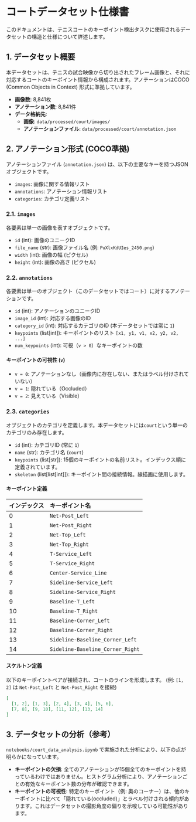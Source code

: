 # コートデータセット仕様書

このドキュメントは、テニスコートのキーポイント検出タスクに使用されるデータセットの構造と仕様について詳述します。

## 1. データセット概要

本データセットは、テニスの試合映像から切り出されたフレーム画像と、それに対応するコートのキーポイント情報から構成されます。アノテーションはCOCO (Common Objects in Context) 形式に準拠しています。

- **画像数**: 8,841枚
- **アノテーション数**: 8,841件
- **データ格納先**:
  - **画像**: `data/processed/court/images/`
  - **アノテーションファイル**: `data/processed/court/annotation.json`

## 2. アノテーション形式 (COCO準拠)

アノテーションファイル (`annotation.json`) は、以下の主要なキーを持つJSONオブジェクトです。

- `images`: 画像に関する情報リスト
- `annotations`: アノテーション情報リスト
- `categories`: カテゴリ定義リスト

### 2.1. `images`

各要素は単一の画像を表すオブジェクトです。

- `id` (int): 画像のユニークID
- `file_name` (str): 画像ファイル名 (例: `PuXlxKdUIes_2450.png`)
- `width` (int): 画像の幅 (ピクセル)
- `height` (int): 画像の高さ (ピクセル)

### 2.2. `annotations`

各要素は単一のオブジェクト（このデータセットではコート）に対するアノテーションです。

- `id` (int): アノテーションのユニークID
- `image_id` (int): 対応する画像のID
- `category_id` (int): 対応するカテゴリのID (本データセットでは常に `1`)
- `keypoints` (list[int]): キーポイントのリスト `[x1, y1, v1, x2, y2, v2, ...]`
- `num_keypoints` (int): 可視（`v > 0`）なキーポイントの数

#### キーポイントの可視性 (`v`)

- `v = 0`: アノテーションなし（画像内に存在しない、またはラベル付けされていない）
- `v = 1`: 隠れている（Occluded）
- `v = 2`: 見えている（Visible）

### 2.3. `categories`

オブジェクトのカテゴリを定義します。本データセットには`court`という単一のカテゴリのみ存在します。

- `id` (int): カテゴリID (常に `1`)
- `name` (str): カテゴリ名 (`court`)
- `keypoints` (list[str]): 15個のキーポイントの名前リスト。インデックス順に定義されています。
- `skeleton` (list[list[int]]): キーポイント間の接続情報。線描画に使用します。

#### キーポイント定義

| インデックス | キーポイント名 |
| :--- | :--- |
| 0 | `Net-Post_Left` |
| 1 | `Net-Post_Right` |
| 2 | `Net-Top_Left` |
| 3 | `Net-Top_Right` |
| 4 | `T-Service_Left` |
| 5 | `T-Service_Right` |
| 6 | `Center-Service_Line` |
| 7 | `Sideline-Service_Left` |
| 8 | `Sideline-Service_Right` |
| 9 | `Baseline-T_Left` |
| 10 | `Baseline-T_Right` |
| 11 | `Baseline-Corner_Left` |
| 12 | `Baseline-Corner_Right` |
| 13 | `Sideline-Baseline_Corner_Left` |
| 14 | `Sideline-Baseline_Corner_Right` |

#### スケルトン定義

以下のキーポイントペアが接続され、コートのラインを形成します。
(例: `[1, 2]` は `Net-Post_Left` と `Net-Post_Right` を接続)

```json
[
  [1, 2], [1, 3], [2, 4], [3, 4], [5, 6], 
  [7, 8], [9, 10], [11, 12], [13, 14]
]
```

## 3. データセットの分析（参考）

`notebooks/court_data_analysis.ipynb` で実施された分析により、以下の点が明らかになっています。

- **キーポイントの欠損**: 全てのアノテーションが15個全てのキーポイントを持っているわけではありません。ヒストグラム分析により、アノテーションごとの有効なキーポイント数の分布が確認できます。
- **キーポイントの可視性**: 特定のキーポイント（例: 奥のコーナー）は、他のキーポイントに比べて「隠れている(occluded)」とラベル付けされる傾向があります。これはデータセットの撮影角度の偏りを示唆している可能性があります。
